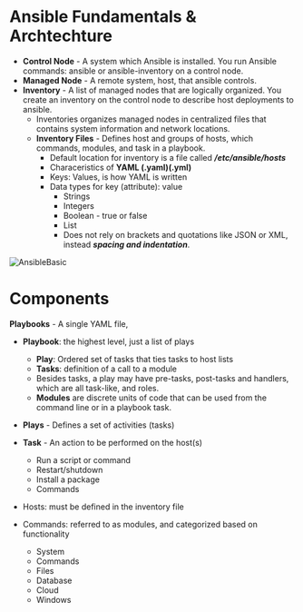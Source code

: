 # Ansible Fundamentals & Archtechture
 - <b>Control Node</b> - A system which Ansible is installed. You run Ansible commands: ansible or ansible-inventory on a control node.
 - <b>Managed Node</b> - A remote system, host, that ansible controls.
 - <b>Inventory</b> - A list of managed nodes that are logically organized. You create an inventory on the control node to describe host deployments to ansible.
   - Inventories organizes managed nodes in centralized files that contains system information and network locations.
   - <b>Inventory Files</b> - Defines host and groups of hosts, which commands, modules, and task in a playbook.
     - Default location for inventory is a file called <b><i> /etc/ansible/hosts</b></i>
     - Characeristics of <b>YAML (.yaml)(.yml)</b>
     - Keys: Values, is how YAML is written
     - Data types for key (attribute): value
       - Strings
       - Integers
       - Boolean - true or false
       - List
       - Does not rely on brackets and quotations like JSON or XML, instead <b><i>spacing and indentation</b></i>.

![AnsibleBasic](https://user-images.githubusercontent.com/111991325/202610504-9af669fc-b6bc-417c-906e-03a0176b47ce.png)

# Components


 
<b>Playbooks</b> - A single YAML file,
 - <b>Playbook</b>: the highest level, just a list of plays
   - <b>Play</b>: Ordered set of tasks that ties tasks to host lists
    - <b>Tasks</b>: definition of a call to a module
    - Besides tasks, a play may have pre-tasks, post-tasks and handlers, which are all task-like, and roles.
    - <b>Modules</b> are discrete units of code that can be used from the command line or in a playbook task.
 

- <b>Plays</b></b> - Defines a set of activities (tasks)
- <b>Task</b> - An action to be performed on the host(s)
  - Run a script or command
  - Restart/shutdown
  - Install a package
  - Commands
 
- Hosts: must be defined in the inventory file
- Commands: referred to as modules, and categorized based on functionality
   - System
   - Commands
   - Files
   - Database
   - Cloud
   - Windows

